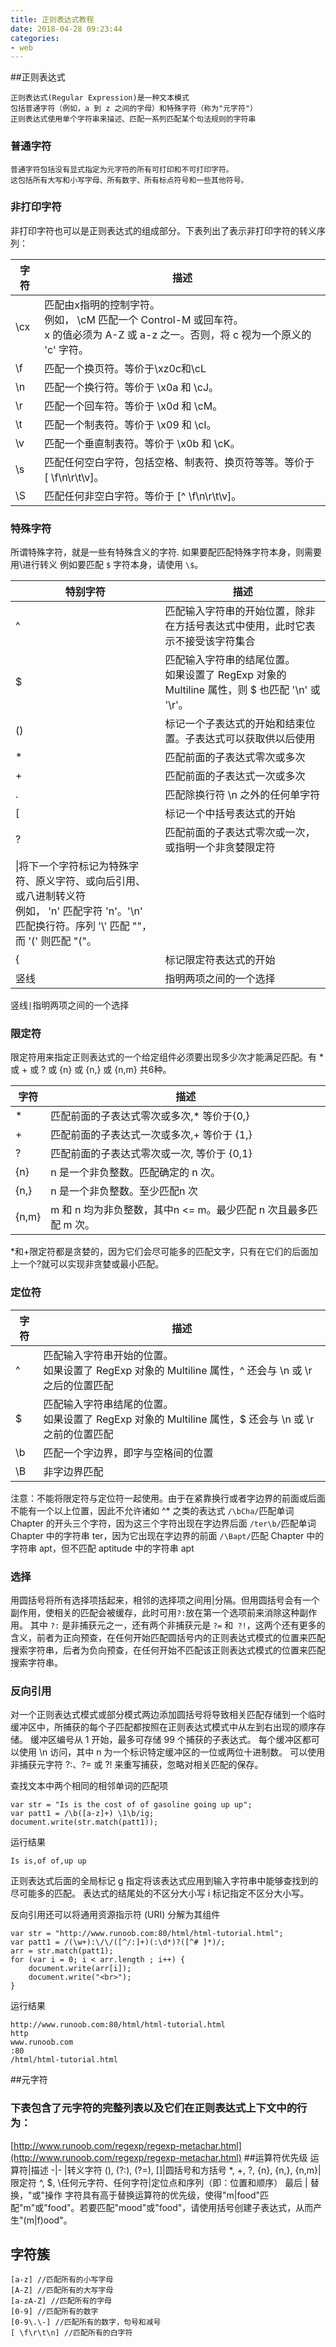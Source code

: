 ```yaml
---
title: 正则表达式教程
date: 2018-04-28 09:23:44
categories:
- web   
---
```

##正则表达式

	正则表达式(Regular Expression)是一种文本模式
	包括普通字符（例如，a 到 z 之间的字母）和特殊字符（称为"元字符"）
	正则表达式使用单个字符串来描述、匹配一系列匹配某个句法规则的字符串
### 普通字符

	普通字符包括没有显式指定为元字符的所有可打印和不可打印字符。
	这包括所有大写和小写字母、所有数字、所有标点符号和一些其他符号。
### 非打印字符
非打印字符也可以是正则表达式的组成部分。下表列出了表示非打印字符的转义序列：

|字符|描述|  
|-|-|
|\cx|匹配由x指明的控制字符。<br/>例如， \cM 匹配一个 Control-M 或回车符。<br/>x 的值必须为 A-Z 或 a-z 之一。否则，将 c 视为一个原义的 'c' 字符。|
|\f|匹配一个换页符。等价于\xz0c和\cL|
|\n|匹配一个换行符。等价于 \x0a 和 \cJ。|
|\r|匹配一个回车符。等价于 \x0d 和 \cM。|
|\t|匹配一个制表符。等价于 \x09 和 \cI。|
|\v|匹配一个垂直制表符。等价于 \x0b 和 \cK。|
|\s|匹配任何空白字符，包括空格、制表符、换页符等等。等价于 [ \f\n\r\t\v]。|
|\S|匹配任何非空白字符。等价于 [^ \f\n\r\t\v]。|
### 特殊字符
所谓特殊字符，就是一些有特殊含义的字符.
如果要配匹配特殊字符本身，则需要用\进行转义
例如要匹配 `$` 字符本身，请使用 `\$`。

|特别字符|描述|
|-|-|
|^|匹配输入字符串的开始位置，除非在方括号表达式中使用，此时它表示不接受该字符集合|
|$|匹配输入字符串的结尾位置。<br/>如果设置了 RegExp 对象的 Multiline 属性，则 $ 也匹配 '\n' 或 '\r'。|
|()|	标记一个子表达式的开始和结束位置。子表达式可以获取供以后使用|
|*|匹配前面的子表达式零次或多次|
|+|匹配前面的子表达式一次或多次|
|.|匹配除换行符 \n 之外的任何单字符|
|[|标记一个中括号表达式的开始|
|?|匹配前面的子表达式零次或一次，或指明一个非贪婪限定符|
|\|将下一个字符标记为特殊字符、原义字符、或向后引用、或八进制转义符<br/>例如， 'n' 匹配字符 'n'。'\n' 匹配换行符。序列 '\\' 匹配 "\"，而 '\(' 则匹配 "("。|
|{|标记限定符表达式的开始|
|竖线|指明两项之间的一个选择|

竖线`|`指明两项之间的一个选择
### 限定符
限定符用来指定正则表达式的一个给定组件必须要出现多少次才能满足匹配。有 * 或 + 或 ? 或 {n} 或 {n,} 或 {n,m} 共6种。

|字符|描述|
|-|-|
|*|匹配前面的子表达式零次或多次,* 等价于{0,}|
|+|	匹配前面的子表达式一次或多次,+ 等价于 {1,}|
|?|匹配前面的子表达式零次或一次, 等价于 {0,1}|
|{n}|n 是一个非负整数。匹配确定的 n 次。|
|{n,}|n 是一个非负整数。至少匹配n 次|
|{n,m}|m 和 n 均为非负整数，其中n <= m。最少匹配 n 次且最多匹配 m 次。|
*和+限定符都是贪婪的，因为它们会尽可能多的匹配文字，只有在它们的后面加上一个?就可以实现非贪婪或最小匹配。
### 定位符
|字符|描述|
|-|-|
|^|	匹配输入字符串开始的位置。<br/>如果设置了 RegExp 对象的 Multiline 属性，^ 还会与 \n 或 \r 之后的位置匹配|
|$|匹配输入字符串结尾的位置。<br/>如果设置了 RegExp 对象的 Multiline 属性，$ 还会与 \n 或 \r 之前的位置匹配|
|\b|匹配一个字边界，即字与空格间的位置|
|\B|	非字边界匹配|
注意：不能将限定符与定位符一起使用。由于在紧靠换行或者字边界的前面或后面不能有一个以上位置，因此不允许诸如 ^* 之类的表达式
`/\bCha/`匹配单词 Chapter 的开头三个字符，因为这三个字符出现在字边界后面
`/ter\b/`匹配单词 Chapter 中的字符串 ter，因为它出现在字边界的前面
`/\Bapt/`匹配 Chapter 中的字符串 apt，但不匹配 aptitude 中的字符串 apt
### 选择
用圆括号将所有选择项括起来，相邻的选择项之间用|分隔。但用圆括号会有一个副作用，使相关的匹配会被缓存，此时可用`?:`放在第一个选项前来消除这种副作用。
其中 `?:` 是非捕获元之一，还有两个非捕获元是 `?=` 和` ?!`，这两个还有更多的含义，前者为正向预查，在任何开始匹配圆括号内的正则表达式模式的位置来匹配搜索字符串，后者为负向预查，在任何开始不匹配该正则表达式模式的位置来匹配搜索字符串。
### 反向引用
对一个正则表达式模式或部分模式两边添加圆括号将导致相关匹配存储到一个临时缓冲区中，所捕获的每个子匹配都按照在正则表达式模式中从左到右出现的顺序存储。
缓冲区编号从 1 开始，最多可存储 99 个捕获的子表达式。
每个缓冲区都可以使用 \n 访问，其中 n 为一个标识特定缓冲区的一位或两位十进制数。
可以使用非捕获元字符 ?:、?= 或 ?! 来重写捕获，忽略对相关匹配的保存。

查找文本中两个相同的相邻单词的匹配项	

	var str = "Is is the cost of of gasoline going up up";
	var patt1 = /\b([a-z]+) \1\b/ig;
	document.write(str.match(patt1));
运行结果

	Is is,of of,up up
正则表达式后面的全局标记 g 指定将该表达式应用到输入字符串中能够查找到的尽可能多的匹配。
表达式的结尾处的不区分大小写 i 标记指定不区分大小写。

反向引用还可以将通用资源指示符 (URI) 分解为其组件

	var str = "http://www.runoob.com:80/html/html-tutorial.html";
	var patt1 = /(\w+):\/\/([^/:]+)(:\d*)?([^# ]*)/;
	arr = str.match(patt1);
	for (var i = 0; i < arr.length ; i++) {
	    document.write(arr[i]);
	    document.write("<br>");
	}
运行结果

	http://www.runoob.com:80/html/html-tutorial.html
	http
	www.runoob.com
	:80
	/html/html-tutorial.html

##元字符
### 下表包含了元字符的完整列表以及它们在正则表达式上下文中的行为：
[http://www.runoob.com/regexp/regexp-metachar.html](http://www.runoob.com/regexp/regexp-metachar.html)
##运算符优先级
运算符|描述
-|-
\|转义字符
(), (?:), (?=), []|圆括号和方括号
*, +, ?, {n}, {n,}, {n,m}|限定符
^, $, \任何元字符、任何字符|定位点和序列（即：位置和顺序）
最后
|
替换，"或"操作
字符具有高于替换运算符的优先级，使得"m|food"匹配"m"或"food"。若要匹配"mood"或"food"，请使用括号创建子表达式，从而产生"(m|f)ood"。
## 字符簇

	[a-z] //匹配所有的小写字母 
	[A-Z] //匹配所有的大写字母 
	[a-zA-Z] //匹配所有的字母 
	[0-9] //匹配所有的数字 
	[0-9\.\-] //匹配所有的数字，句号和减号 
	[ \f\r\t\n] //匹配所有的白字符